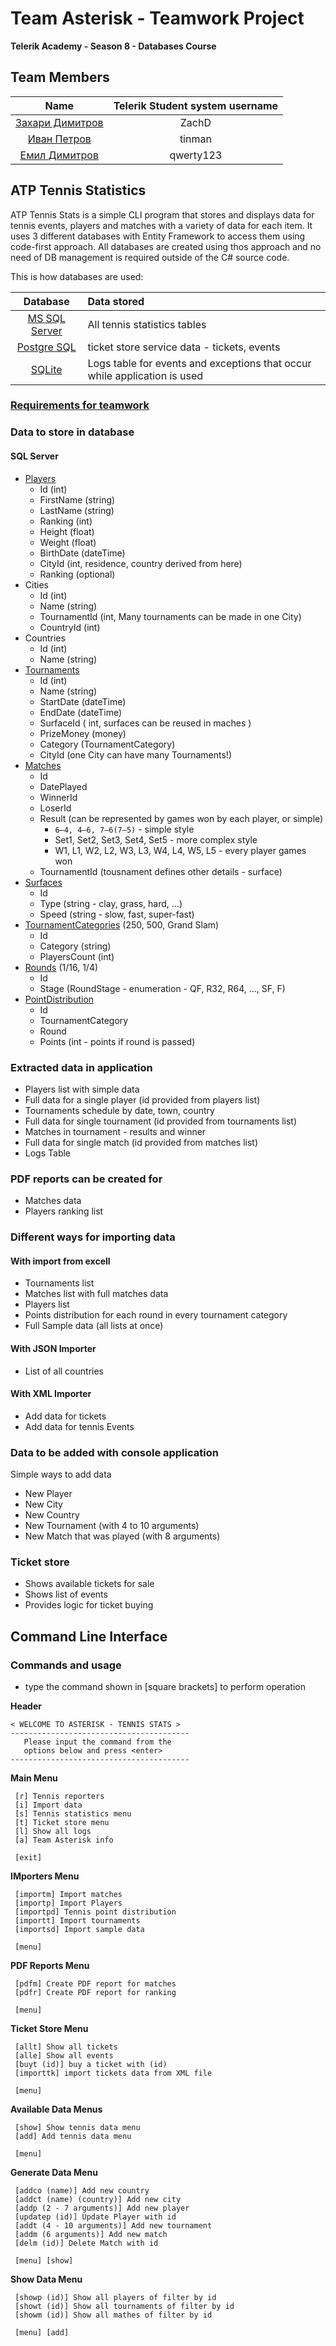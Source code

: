 # Team Asterisk - Teamwork Project

**Telerik Academy - Season 8 - Databases Course**

## Team Members

| Name | Telerik Student system username |
|:----:|:-----------------------:|
| [Захари Димитров](https://github.com/zachdimitrov) | ZachD |
| [Иван Петров](https://github.com/tinmanjk) | tinman |
| [Емил Димитров](https://github.com/EmilPD) | qwerty123 |

## ATP Tennis Statistics
ATP Tennis Stats is a simple CLI program that stores and displays data for tennis events, players and matches with a variety of data for each item. It uses 3 different databases with Entity Framework to access them using code-first approach. All databases are created using thos approach and no need of DB management is required outside of the C# source code.

This is how databases are used:

| Database | Data stored |
|:----:|:-----------------------|
| [MS SQL Server](https://www.microsoft.com/en-us/sql-server/sql-server-2016) | All tennis statistics tables |
| [Postgre SQL](https://www.postgresql.org/) | ticket store service data - tickets, events |
| [SQLite](https://www.sqlite.org/) | Logs table for events and exceptions that occur while application is used |

### [Requirements for teamwork](https://github.com/TelerikAcademy/Databases/tree/master/Teamwork/2017)

### Data to store in database
#### SQL Server 
- [Players](http://www.atpworldtour.com/en/rankings/singles)
    - Id (int)
    - FirstName (string)
    - LastName (string)
    - Ranking (int)
    - Height (float)
    - Weight (float)
    - BirthDate (dateTime)
    - CityId (int, residence, country derived from here)
    - Ranking (optional)
- Cities
    - Id (int)
    - Name (string)
    - TournamentId (int, Many tournaments can be made in one City)
    - CountryId (int)
- Countries
    - Id (int)
    - Name (string)
- [Tournaments](http://www.atpworldtour.com/en/tournaments)
    - Id (int)
    - Name (string)
    - StartDate (dateTime)
    - EndDate (dateTime)
    - SurfaceId ( int, surfaces can be reused in maches )
    - PrizeMoney (money)
    - Category (TournamentCategory)
    - CityId (one City can have many Tournaments!)
- [Matches](http://www.tennis-data.co.uk/alldata.php)
    - Id
    - DatePlayed
    - WinnerId
    - LoserId
    - Result (can be represented by games won by each player, or simple)
        - `6–4, 4–6, 7–6(7–5)` - simple style
        - Set1, Set2, Set3, Set4, Set5 - more complex style
        - W1, L1, W2, L2, W3, L3, W4, L4, W5, L5 - every player games won
    - TournamentId (tousnament defines other details - surface)
- [Surfaces](http://sportsbyapt.com/types-tennis-courts/)
    - Id
    - Type (string - clay, grass, hard, ...)
    - Speed (string - slow, fast, super-fast)
- [TournamentCategories](https://en.wikipedia.org/wiki/Association_of_Tennis_Professionals) (250, 500, Grand Slam)
    - Id
    - Category (string)
    - PlayersCount (int)
- [Rounds](https://en.wikipedia.org/wiki/Single-elimination_tournament) (1/16, 1/4)
    - Id
    - Stage (RoundStage - enumeration - QF, R32, R64, ..., SF, F)
- [PointDistribution](https://en.wikipedia.org/wiki/2017_ATP_World_Tour)
    - Id
    - TournamentCategory
    - Round
    - Points (int - points if round is passed)

### Extracted data in application
- Players list with simple data
- Full data for a single player (id provided from players list)
- Tournaments schedule by date, town, country
- Full data for single tournament (id provided from tournaments list)
- Matches in tournament - results and winner
- Full data for single match (id provided from matches list)
- Logs Table

### PDF reports can be created for
- Matches data
- Players ranking list

### Different ways for importing data
#### With import from **excell**
- Tournaments list
- Matches list with full matches data
- Players list
- Points distribution for each round in every tournament category
- Full Sample data (all lists at once)
#### With JSON Importer
- List of all countries
#### With XML Importer
- Add data for tickets
- Add data for tennis Events

### Data to be added with console application
Simple ways to add data
- New Player
- New City
- New Country
- New Tournament (with 4 to 10 arguments)
- New Match that was played (with 8 arguments)

### Ticket store
- Shows available tickets for sale
- Shows list of events
- Provides logic for ticket buying

## Command Line Interface
### Commands and usage
- type the command shown in [square brackets] to perform operation

**Header**
```
< WELCOME TO ASTERISK - TENNIS STATS >
----------------------------------------
   Please input the command from the 
   options below and press <enter>
----------------------------------------
```

 **Main Menu**
```
 [r] Tennis reporters
 [i] Import data
 [s] Tennis statistics menu
 [t] Ticket store menu
 [l] Show all logs
 [a] Team Asterisk info

 [exit]
```
 **IMporters Menu**
```
 [importm] Import matches
 [importp] Import Players
 [importpd] Tennis point distribution
 [importt] Import tournaments
 [importsd] Import sample data

 [menu]
```
  **PDF Reports Menu**
```
 [pdfm] Create PDF report for matches
 [pdfr] Create PDF report for ranking

 [menu]
```
 **Ticket Store Menu**
```
 [allt] Show all tickets
 [alle] Show all events
 [buyt (id)] buy a ticket with (id)
 [importtk] import tickets data from XML file

 [menu]
```
 **Available Data Menus**
```
 [show] Show tennis data menu
 [add] Add tennis data menu

 [menu]
```
 **Generate Data Menu**
```
 [addco (name)] Add new country
 [addct (name) (country)] Add new city
 [addp (2 - 7 arguments)] Add new player
 [updatep (id)] Update Player with id
 [addt (4 - 10 arguments)] Add new tournament
 [addm (6 arguments)] Add new match
 [delm (id)] Delete Match with id

 [menu] [show]
```
 **Show Data Menu**
```
 [showp (id)] Show all players of filter by id
 [showt (id)] Show all tournaments of filter by id
 [showm (id)] Show all mathes of filter by id

 [menu] [add]
```
